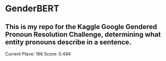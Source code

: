 # GenderBERT
## This is my repo for the Kaggle Google Gendered Pronoun Resolution Challenge, determining what entity pronouns describe in a sentence.
Current Place: 166
Score: 0.484
